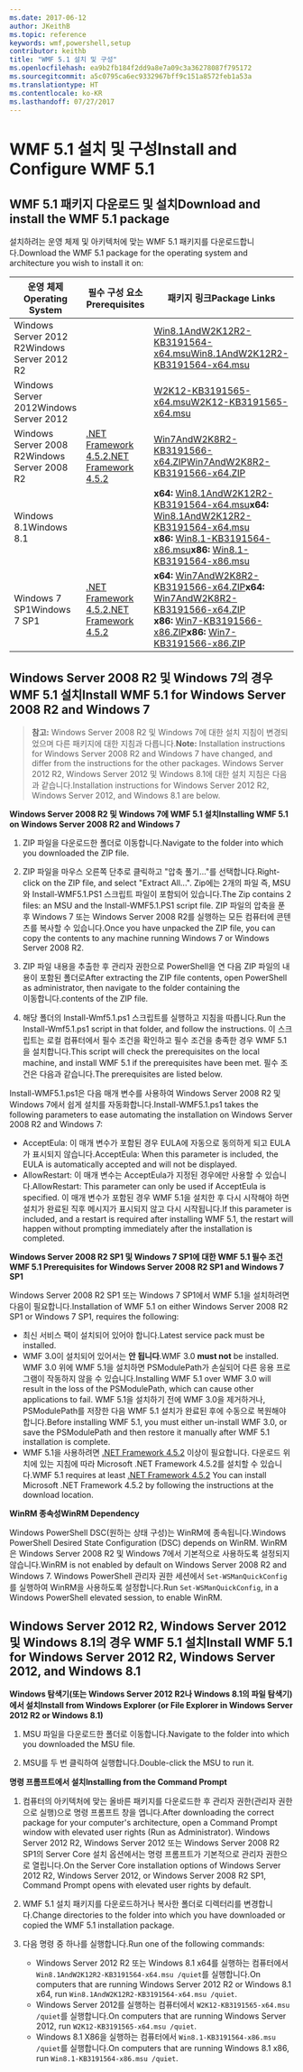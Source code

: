 ```yaml
---
ms.date: 2017-06-12
author: JKeithB
ms.topic: reference
keywords: wmf,powershell,setup
contributor: keithb
title: "WMF 5.1 설치 및 구성"
ms.openlocfilehash: ea9b2fb184f2dd9a8e7a09c3a36278087f795172
ms.sourcegitcommit: a5c0795ca6ec9332967bff9c151a8572feb1a53a
ms.translationtype: HT
ms.contentlocale: ko-KR
ms.lasthandoff: 07/27/2017
---
```

# <a name="install-and-configure-wmf-51"></a><span data-ttu-id="a99b9-103">WMF 5.1 설치 및 구성</span><span class="sxs-lookup"><span data-stu-id="a99b9-103">Install and Configure WMF 5.1</span></span> #


## <a name="download-and-install-the-wmf-51-package"></a><span data-ttu-id="a99b9-104">WMF 5.1 패키지 다운로드 및 설치</span><span class="sxs-lookup"><span data-stu-id="a99b9-104">Download and install the WMF 5.1 package</span></span>

<span data-ttu-id="a99b9-105">설치하려는 운영 체제 및 아키텍처에 맞는 WMF 5.1 패키지를 다운로드합니다.</span><span class="sxs-lookup"><span data-stu-id="a99b9-105">Download the WMF 5.1 package for the operating system and architecture you wish to install it on:</span></span>

| <span data-ttu-id="a99b9-106">운영 체제</span><span class="sxs-lookup"><span data-stu-id="a99b9-106">Operating System</span></span>       | <span data-ttu-id="a99b9-107">필수 구성 요소</span><span class="sxs-lookup"><span data-stu-id="a99b9-107">Prerequisites</span></span>       | <span data-ttu-id="a99b9-108">패키지 링크</span><span class="sxs-lookup"><span data-stu-id="a99b9-108">Package Links</span></span>             |
|------------------------|---------------------|---------------------------|
| <span data-ttu-id="a99b9-109">Windows Server 2012 R2</span><span class="sxs-lookup"><span data-stu-id="a99b9-109">Windows Server 2012 R2</span></span> | | [<span data-ttu-id="a99b9-110">Win8.1AndW2K12R2-KB3191564-x64.msu</span><span class="sxs-lookup"><span data-stu-id="a99b9-110">Win8.1AndW2K12R2-KB3191564-x64.msu</span></span>](https://go.microsoft.com/fwlink/?linkid=839516)|
| <span data-ttu-id="a99b9-111">Windows Server 2012</span><span class="sxs-lookup"><span data-stu-id="a99b9-111">Windows Server 2012</span></span>    | | [<span data-ttu-id="a99b9-112">W2K12-KB3191565-x64.msu</span><span class="sxs-lookup"><span data-stu-id="a99b9-112">W2K12-KB3191565-x64.msu</span></span>](https://go.microsoft.com/fwlink/?linkid=839513)|
| <span data-ttu-id="a99b9-113">Windows Server 2008 R2</span><span class="sxs-lookup"><span data-stu-id="a99b9-113">Windows Server 2008 R2</span></span> | [<span data-ttu-id="a99b9-114">.NET Framework 4.5.2</span><span class="sxs-lookup"><span data-stu-id="a99b9-114">.NET Framework 4.5.2</span></span>](https://www.microsoft.com/en-ca/download/details.aspx?id=42642) | [<span data-ttu-id="a99b9-115">Win7AndW2K8R2-KB3191566-x64.ZIP</span><span class="sxs-lookup"><span data-stu-id="a99b9-115">Win7AndW2K8R2-KB3191566-x64.ZIP</span></span>](https://go.microsoft.com/fwlink/?linkid=839523) | 
| <span data-ttu-id="a99b9-116">Windows 8.1</span><span class="sxs-lookup"><span data-stu-id="a99b9-116">Windows 8.1</span></span>            |  | <span data-ttu-id="a99b9-117">**x64:** [Win8.1AndW2K12R2-KB3191564-x64.msu](https://go.microsoft.com/fwlink/?linkid=839516)</span><span class="sxs-lookup"><span data-stu-id="a99b9-117">**x64:** [Win8.1AndW2K12R2-KB3191564-x64.msu](https://go.microsoft.com/fwlink/?linkid=839516)</span></span> </br> <span data-ttu-id="a99b9-118">**x86:** [Win8.1-KB3191564-x86.msu](https://go.microsoft.com/fwlink/?linkid=839521)</span><span class="sxs-lookup"><span data-stu-id="a99b9-118">**x86:** [Win8.1-KB3191564-x86.msu](https://go.microsoft.com/fwlink/?linkid=839521)</span></span> |
| <span data-ttu-id="a99b9-119">Windows 7 SP1</span><span class="sxs-lookup"><span data-stu-id="a99b9-119">Windows 7 SP1</span></span>          | [<span data-ttu-id="a99b9-120">.NET Framework 4.5.2</span><span class="sxs-lookup"><span data-stu-id="a99b9-120">.NET Framework 4.5.2</span></span>](https://www.microsoft.com/en-ca/download/details.aspx?id=42642) | <span data-ttu-id="a99b9-121">**x64:** [Win7AndW2K8R2-KB3191566-x64.ZIP](https://go.microsoft.com/fwlink/?linkid=839523)</span><span class="sxs-lookup"><span data-stu-id="a99b9-121">**x64:** [Win7AndW2K8R2-KB3191566-x64.ZIP](https://go.microsoft.com/fwlink/?linkid=839523)</span></span> </br> <span data-ttu-id="a99b9-122">**x86:** [Win7-KB3191566-x86.ZIP](https://go.microsoft.com/fwlink/?linkid=839522)</span><span class="sxs-lookup"><span data-stu-id="a99b9-122">**x86:** [Win7-KB3191566-x86.ZIP](https://go.microsoft.com/fwlink/?linkid=839522)</span></span>



## <a name="install-wmf-51-for-windows-server-2008-r2-and-windows-7"></a><span data-ttu-id="a99b9-123">Windows Server 2008 R2 및 Windows 7의 경우 WMF 5.1 설치</span><span class="sxs-lookup"><span data-stu-id="a99b9-123">Install WMF 5.1 for Windows Server 2008 R2 and Windows 7</span></span>

> <span data-ttu-id="a99b9-124">**참고:** Windows Server 2008 R2 및 Windows 7에 대한 설치 지침이 변경되었으며 다른 패키지에 대한 지침과 다릅니다.</span><span class="sxs-lookup"><span data-stu-id="a99b9-124">**Note:** Installation instructions for Windows Server 2008 R2 and Windows 7 have changed, and differ from the instructions for the other packages.</span></span> <span data-ttu-id="a99b9-125">Windows Server 2012 R2, Windows Server 2012 및 Windows 8.1에 대한 설치 지침은 다음과 같습니다.</span><span class="sxs-lookup"><span data-stu-id="a99b9-125">Installation instructions for Windows Server 2012 R2, Windows Server 2012, and Windows 8.1 are below.</span></span>

<span data-ttu-id="a99b9-126">**Windows Server 2008 R2 및 Windows 7에 WMF 5.1 설치**</span><span class="sxs-lookup"><span data-stu-id="a99b9-126">**Installing WMF 5.1 on Windows Server 2008 R2 and Windows 7**</span></span>

1. <span data-ttu-id="a99b9-127">ZIP 파일을 다운로드한 폴더로 이동합니다.</span><span class="sxs-lookup"><span data-stu-id="a99b9-127">Navigate to the folder into which you downloaded the ZIP file.</span></span> 

2. <span data-ttu-id="a99b9-128">ZIP 파일을 마우스 오른쪽 단추로 클릭하고 "압축 풀기..."를 선택합니다.</span><span class="sxs-lookup"><span data-stu-id="a99b9-128">Right-click on the ZIP file, and select "Extract All...".</span></span> <span data-ttu-id="a99b9-129">Zip에는 2개의 파일 즉, MSU와 Install-WMF5.1.PS1 스크립트 파일이 포함되어 있습니다.</span><span class="sxs-lookup"><span data-stu-id="a99b9-129">The Zip contains 2 files: an MSU and the Install-WMF5.1.PS1 script file.</span></span> <span data-ttu-id="a99b9-130">ZIP 파일의 압축을 푼 후 Windows 7 또는 Windows Server 2008 R2를 실행하는 모든 컴퓨터에 콘텐츠를 복사할 수 있습니다.</span><span class="sxs-lookup"><span data-stu-id="a99b9-130">Once you have unpacked the ZIP file, you can copy the contents to any machine running Windows 7 or Windows Server 2008 R2.</span></span>  

3. <span data-ttu-id="a99b9-131">ZIP 파일 내용을 추출한 후 관리자 권한으로 PowerShell을 연 다음 ZIP 파일의 내용이 포함된 폴더로</span><span class="sxs-lookup"><span data-stu-id="a99b9-131">After extracting the ZIP file contents, open PowerShell as administrator, then navigate to the folder containing the</span></span>  
<span data-ttu-id="a99b9-132">이동합니다.</span><span class="sxs-lookup"><span data-stu-id="a99b9-132">contents of the ZIP file.</span></span> 

4. <span data-ttu-id="a99b9-133">해당 폴더의 Install-Wmf5.1.ps1 스크립트를 실행하고 지침을 따릅니다.</span><span class="sxs-lookup"><span data-stu-id="a99b9-133">Run the Install-Wmf5.1.ps1 script in that folder, and follow the instructions.</span></span> <span data-ttu-id="a99b9-134">이 스크립트는 로컬 컴퓨터에서 필수 조건을 확인하고 필수 조건을 충족한 경우 WMF 5.1을 설치합니다.</span><span class="sxs-lookup"><span data-stu-id="a99b9-134">This script will check the prerequisites on the local machine, and install WMF 5.1 if the prerequisites have been met.</span></span> <span data-ttu-id="a99b9-135">필수 조건은 다음과 같습니다.</span><span class="sxs-lookup"><span data-stu-id="a99b9-135">The prerequisites are listed below.</span></span> 

<span data-ttu-id="a99b9-136">Install-WMF5.1.ps1은 다음 매개 변수를 사용하여 Windows Server 2008 R2 및 Windows 7에서 쉽게 설치를 자동화합니다.</span><span class="sxs-lookup"><span data-stu-id="a99b9-136">Install-WMF5.1.ps1 takes the following parameters to ease automating the installation on Windows Server 2008 R2 and Windows 7:</span></span>

- <span data-ttu-id="a99b9-137">AcceptEula: 이 매개 변수가 포함된 경우 EULA에 자동으로 동의하게 되고 EULA가 표시되지 않습니다.</span><span class="sxs-lookup"><span data-stu-id="a99b9-137">AcceptEula: When this parameter is included, the EULA is automatically accepted and will not be displayed.</span></span>
- <span data-ttu-id="a99b9-138">AllowRestart: 이 매개 변수는 AcceptEula가 지정된 경우에만 사용할 수 있습니다.</span><span class="sxs-lookup"><span data-stu-id="a99b9-138">AllowRestart: This parameter can only be used if AcceptEula is specified.</span></span> <span data-ttu-id="a99b9-139">이 매개 변수가 포함된 경우 WMF 5.1을 설치한 후 다시 시작해야 하면 설치가 완료된 직후 메시지가 표시되지 않고 다시 시작됩니다.</span><span class="sxs-lookup"><span data-stu-id="a99b9-139">If this parameter is included, and a restart is required after installing WMF 5.1, the restart will happen without prompting immediately after the installation is completed.</span></span> 

<span data-ttu-id="a99b9-140">**Windows Server 2008 R2 SP1 및 Windows 7 SP1에 대한 WMF 5.1 필수 조건**</span><span class="sxs-lookup"><span data-stu-id="a99b9-140">**WMF 5.1 Prerequisites for Windows Server 2008 R2 SP1 and Windows 7 SP1**</span></span>

<span data-ttu-id="a99b9-141">Windows Server 2008 R2 SP1 또는 Windows 7 SP1에서 WMF 5.1을 설치하려면 다음이 필요합니다.</span><span class="sxs-lookup"><span data-stu-id="a99b9-141">Installation of WMF 5.1 on either Windows Server 2008 R2 SP1 or Windows 7 SP1, requires the following:</span></span>
- <span data-ttu-id="a99b9-142">최신 서비스 팩이 설치되어 있어야 합니다.</span><span class="sxs-lookup"><span data-stu-id="a99b9-142">Latest service pack must be installed.</span></span>
- <span data-ttu-id="a99b9-143">WMF 3.0이 설치되어 있어서는 **안 됩니다**.</span><span class="sxs-lookup"><span data-stu-id="a99b9-143">WMF 3.0 **must not** be installed.</span></span> <span data-ttu-id="a99b9-144">WMF 3.0 위에 WMF 5.1을 설치하면 PSModulePath가 손실되어 다른 응용 프로그램이 작동하지 않을 수 있습니다.</span><span class="sxs-lookup"><span data-stu-id="a99b9-144">Installing WMF 5.1 over WMF 3.0 will result in the loss of the PSModulePath, which can cause other applications to fail.</span></span> <span data-ttu-id="a99b9-145">WMF 5.1을 설치하기 전에 WMF 3.0을 제거하거나, PSModulePath를 저장한 다음 WMF 5.1 설치가 완료된 후에 수동으로 복원해야 합니다.</span><span class="sxs-lookup"><span data-stu-id="a99b9-145">Before installing WMF 5.1, you must either un-install WMF 3.0, or save the PSModulePath and then restore it manually after WMF 5.1 installation is complete.</span></span> 
- <span data-ttu-id="a99b9-146">WMF 5.1을 사용하려면 [.NET Framework 4.5.2](https://www.microsoft.com/en-ca/download/details.aspx?id=42642) 이상이 필요합니다. 다운로드 위치에 있는 지침에 따라 Microsoft .NET Framework 4.5.2를 설치할 수 있습니다.</span><span class="sxs-lookup"><span data-stu-id="a99b9-146">WMF 5.1 requires at least [.NET Framework 4.5.2](https://www.microsoft.com/en-ca/download/details.aspx?id=42642) You can install Microsoft .NET Framework 4.5.2 by following the instructions at the download location.</span></span>

<span data-ttu-id="a99b9-147">**WinRM 종속성**</span><span class="sxs-lookup"><span data-stu-id="a99b9-147">**WinRM Dependency**</span></span> 

<span data-ttu-id="a99b9-148">Windows PowerShell DSC(원하는 상태 구성)는 WinRM에 종속됩니다.</span><span class="sxs-lookup"><span data-stu-id="a99b9-148">Windows PowerShell Desired State Configuration (DSC) depends on WinRM.</span></span> <span data-ttu-id="a99b9-149">WinRM은 Windows Server 2008 R2 및 Windows 7에서 기본적으로 사용하도록 설정되지 않습니다.</span><span class="sxs-lookup"><span data-stu-id="a99b9-149">WinRM is not enabled by default on Windows Server 2008 R2 and Windows 7.</span></span> <span data-ttu-id="a99b9-150">Windows PowerShell 관리자 권한 세션에서 `Set-WSManQuickConfig`를 실행하여 WinRM을 사용하도록 설정합니다.</span><span class="sxs-lookup"><span data-stu-id="a99b9-150">Run `Set-WSManQuickConfig`, in a Windows PowerShell elevated session, to enable WinRM.</span></span>


## <a name="install-wmf-51-for-windows-server-2012-r2-windows-server-2012-and-windows-81"></a><span data-ttu-id="a99b9-151">Windows Server 2012 R2, Windows Server 2012 및 Windows 8.1의 경우 WMF 5.1 설치</span><span class="sxs-lookup"><span data-stu-id="a99b9-151">Install WMF 5.1 for Windows Server 2012 R2, Windows Server 2012, and Windows 8.1</span></span>
<span data-ttu-id="a99b9-152">**Windows 탐색기(또는 Windows Server 2012 R2나 Windows 8.1의 파일 탐색기)에서 설치**</span><span class="sxs-lookup"><span data-stu-id="a99b9-152">**Install from Windows Explorer (or File Explorer in Windows Server 2012 R2 or Windows 8.1)**</span></span>

1. <span data-ttu-id="a99b9-153">MSU 파일을 다운로드한 폴더로 이동합니다.</span><span class="sxs-lookup"><span data-stu-id="a99b9-153">Navigate to the folder into which you downloaded the MSU file.</span></span>

2. <span data-ttu-id="a99b9-154">MSU를 두 번 클릭하여 실행합니다.</span><span class="sxs-lookup"><span data-stu-id="a99b9-154">Double-click the MSU to run it.</span></span>

<span data-ttu-id="a99b9-155">**명령 프롬프트에서 설치**</span><span class="sxs-lookup"><span data-stu-id="a99b9-155">**Installing from the Command Prompt**</span></span>

1. <span data-ttu-id="a99b9-156">컴퓨터의 아키텍처에 맞는 올바른 패키지를 다운로드한 후 관리자 권한(관리자 권한으로 실행)으로 명령 프롬프트 창을 엽니다.</span><span class="sxs-lookup"><span data-stu-id="a99b9-156">After downloading the correct package for your computer's architecture, open a Command Prompt window with elevated user rights (Run as Administrator).</span></span> <span data-ttu-id="a99b9-157">Windows Server 2012 R2, Windows Server 2012 또는 Windows Server 2008 R2 SP1의 Server Core 설치 옵션에서는 명령 프롬프트가 기본적으로 관리자 권한으로 열립니다.</span><span class="sxs-lookup"><span data-stu-id="a99b9-157">On the Server Core installation options of Windows Server 2012 R2, Windows Server 2012, or Windows Server 2008 R2 SP1, Command Prompt opens with elevated user rights by default.</span></span>

2. <span data-ttu-id="a99b9-158">WMF 5.1 설치 패키지를 다운로드하거나 복사한 폴더로 디렉터리를 변경합니다.</span><span class="sxs-lookup"><span data-stu-id="a99b9-158">Change directories to the folder into which you have downloaded or copied the WMF 5.1 installation package.</span></span>

3. <span data-ttu-id="a99b9-159">다음 명령 중 하나를 실행합니다.</span><span class="sxs-lookup"><span data-stu-id="a99b9-159">Run one of the following commands:</span></span>
    - <span data-ttu-id="a99b9-160">Windows Server 2012 R2 또는 Windows 8.1 x64를 실행하는 컴퓨터에서 `Win8.1AndW2K12R2-KB3191564-x64.msu /quiet`를 실행합니다.</span><span class="sxs-lookup"><span data-stu-id="a99b9-160">On computers that are running Windows Server 2012 R2 or Windows 8.1 x64, run `Win8.1AndW2K12R2-KB3191564-x64.msu /quiet`.</span></span>
    - <span data-ttu-id="a99b9-161">Windows Server 2012를 실행하는 컴퓨터에서 `W2K12-KB3191565-x64.msu /quiet`를 실행합니다.</span><span class="sxs-lookup"><span data-stu-id="a99b9-161">On computers that are running Windows Server 2012, run `W2K12-KB3191565-x64.msu /quiet`.</span></span>
    - <span data-ttu-id="a99b9-162">Windows 8.1 X86을 실행하는 컴퓨터에서 `Win8.1-KB3191564-x86.msu /quiet`를 실행합니다.</span><span class="sxs-lookup"><span data-stu-id="a99b9-162">On computers that are running Windows 8.1 x86, run `Win8.1-KB3191564-x86.msu /quiet`.</span></span>
    
